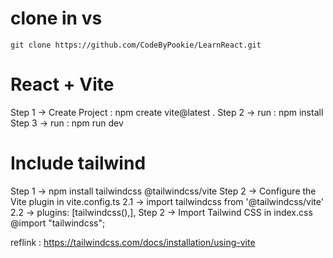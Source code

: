 # clone in vs
    git clone https://github.com/CodeByPookie/LearnReact.git

# React + Vite

Step 1 -> Create Project : npm create vite@latest .
Step 2 -> run : npm install
Step 3 -> run : npm run dev

# Include tailwind
Step 1 -> npm install tailwindcss @tailwindcss/vite
Step 2 -> Configure the Vite plugin in vite.config.ts
   2.1 -> import tailwindcss from '@tailwindcss/vite'
   2.2 ->  plugins: [tailwindcss(),],
Step 2 -> Import Tailwind CSS in index.css
    @import "tailwindcss";

reflink : https://tailwindcss.com/docs/installation/using-vite    